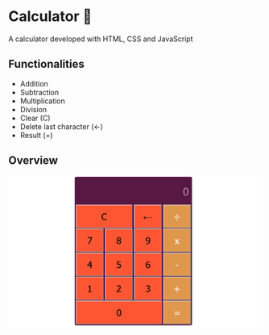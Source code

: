 # Calculator 🔢

<p>A calculator developed with HTML, CSS and JavaScript</p>

## Functionalities

- Addition
- Subtraction
- Multiplication
- Division
- Clear (C)
- Delete last character (←)
- Result (=)

## Overview

![Atl Text](/screenshot/calculator.gif)